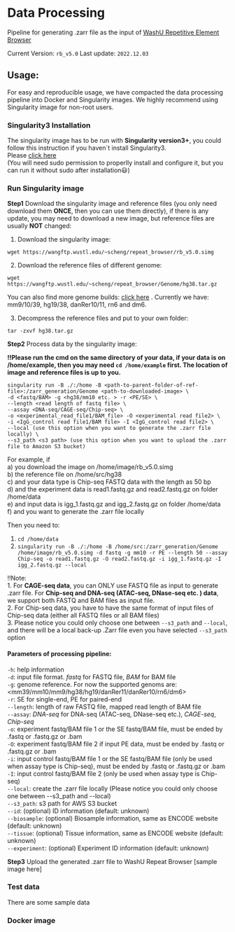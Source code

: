 # Data Processing
Pipeline for generating .zarr file as the input of [WashU Repetitive Element Browser](https://repeatbrowser.org/)

Current Version: `rb_v5.0` Last update: `2022.12.03`

## Usage:
For easy and reproducible usage, we have compacted the data processing pipeline into Docker and Singularity images. We highly recommend using Singularity image for non-root users.
### Singularity3 Installation
The singularity image has to be run with **Singularity version3+**, you could follow this instruction if you haven`t install Singularity3. <br/>Please [click here](https://github.com/sylabs/singularity/blob/main/INSTALL.md)<br/>(You will need sudo permission to properlly install and configure it, but you can run it without sudo after installation:smiley:)

### Run Singularity image
**Step1** Download the singularity image and reference files (you only need download them **ONCE**, then you can use them directly), if there is any update, you may need to download a new image, but reference files are usually **NOT** changed:

1. Download the singularity image:
```
wget https://wangftp.wustl.edu/~scheng/repeat_browser/rb_v5.0.simg
```

2. Download the reference files of different genome:
```
wget https://wangftp.wustl.edu/~scheng/repeat_browser/Genome/hg38.tar.gz
```
You can also find more genome builds: [click here](https://wangftp.wustl.edu/~scheng/repeat_browser/Genome/) . Currently we have: mm9/10/39, hg19/38, danRer10/11, rn6 and dm6.

3. Decompress the reference files and put to your own folder:
```
tar -zxvf hg38.tar.gz
```

**Step2** Process data by the singularity image:

**:bangbang:Please run the cmd on the same directory of your data, if your data is on /home/example, then you may need `cd /home/example` first. The location of image and reference files is up to you.**
```
singularity run -B ./:/home -B <path-to-parent-folder-of-ref-file>:/zarr_generation/Genome <path-to-downloaded-image> \
-d <fastq/BAM> -g <hg38/mm10 etc. > -r <PE/SE> \ 
--length <read length of fastq file> \
--assay <DNA-seq/CAGE-seq/Chip-seq> \
-o <experimental_read_file1/BAM_file> -O <experimental read file2> \
-i <IgG_control read file1/BAM file> -I <IgG_control read file2> \
--local (use this option when you want to generate the .zarr file locally) \
--s3_path <s3 path> (use this option when you want to upload the .zarr file to Amazon S3 bucket)
```
For example, if<br/>a) you download the image on /home/image/rb_v5.0.simg<br/>b) the reference file on /home/src/hg38<br/>c) and your data type is Chip-seq FASTQ data with the length as 50 bp<br/>d) and the experiment data is read1.fastq.gz and read2.fastq.gz on folder /home/data<br/>e) and input data is igg_1.fastq.gz and igg_2.fastq.gz on folder /home/data<br/>f) and you want to generate the .zarr file locally

Then you need to:
1. `cd /home/data`
2. `singularity run -B ./:/home -B /home/src:/zarr_generation/Genome /home/image/rb_v5.0.simg -d fastq -g mm10 -r PE --length 50 --assay Chip-seq -o read1.fastq.gz -O read2.fastq.gz -i igg_1.fastq.gz -I igg_2.fastq.gz --local`

:bangbang:Note: <br/>1. For **CAGE-seq data**, you can ONLY use FASTQ file as input to generate .zarr file. For **Chip-seq and DNA-seq (ATAC-seq, DNase-seq etc. ) data**, we support both FASTQ and BAM files as input file. <br/>2. For Chip-seq data, you have to have the same format of input files of Chip-seq data (either all FASTQ files or all BAM files)<br/>3. Please notice you could only choose one between `--s3_path` and `--local`, and there will be a local back-up .Zarr file even you have selected `--s3_path` option

#### Parameters of processing pipeline:
`-h`: help information<br/>
`-d`: input file format. *fastq* for FASTQ file, *BAM* for BAM file<br/>
`-g`: genome reference. For now the supported genoms are: <mm39/mm10/mm9/hg38/hg19/danRer11/danRer10/rn6/dm6><br/>
`-r`: SE for single-end, PE for paired-end<br/>
`--length`: length of raw FASTQ file, mapped read length of BAM file<br/>
`--assay`: *DNA-seq* for DNA-seq (ATAC-seq, DNase-seq etc.), *CAGE-seq*, *Chip-seq*<br/>
`-o`: experiment fastq/BAM file 1 or the SE fastq/BAM file, must be ended by .fastq or .fastq.gz or .bam<br/>
`-O`: experiment fastq/BAM file 2 if input PE data, must be ended by .fastq or .fastq.gz or .bam<br/>
`-i`: input control fastq/BAM file 1 or the SE fastq/BAM file (only be used when assay type is Chip-seq), must be ended by .fastq or .fastq.gz or .bam<br/>
`-I`: input control fastq/BAM file 2 (only be used when assay type is Chip-seq)<br/>
`--local`: create the .zarr file locally (Please notice you could only choose one between --s3_path and --local)<br/>
`--s3_path`: s3 path for AWS S3 bucket<br/>
`--id`: (optional) ID information (default: unknown)<br/>
`--biosample`: (optional) Biosample information, same as ENCODE website (default: unknown)<br/>
`--tissue`: (optional) Tissue information, same as ENCODE website (default: unknown)<br/>
`--experiment`: (optional) Experiment ID information (default: unknown)<br/>

**Step3** Upload the generated .zarr file to WashU Repeat Browser 
[sample image here]

### Test data
There are some sample data


### Docker image
